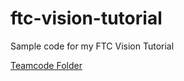 # ftc-vision-tutorial
Sample code for my FTC Vision Tutorial


[Teamcode Folder](https://github.com/sanjithudupa/ftc-vision-tutorial/tree/master/SkyStone-master-vision/TeamCode/src/main/java/org/firstinspires/ftc/teamcode)
